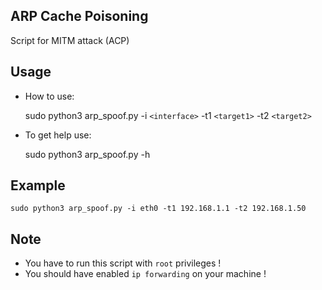 ## ARP Cache Poisoning
Script for MITM attack (ACP) 

Usage
--
- How to use:

    sudo python3 arp_spoof.py -i `<interface>` -t1 `<target1>` -t2 `<target2>`
- To get help use:

    sudo python3 arp_spoof.py -h
    
Example 
--
    sudo python3 arp_spoof.py -i eth0 -t1 192.168.1.1 -t2 192.168.1.50

Note
--
- You have to run this script with `root` privileges !
- You should have enabled `ip forwarding` on your machine !

